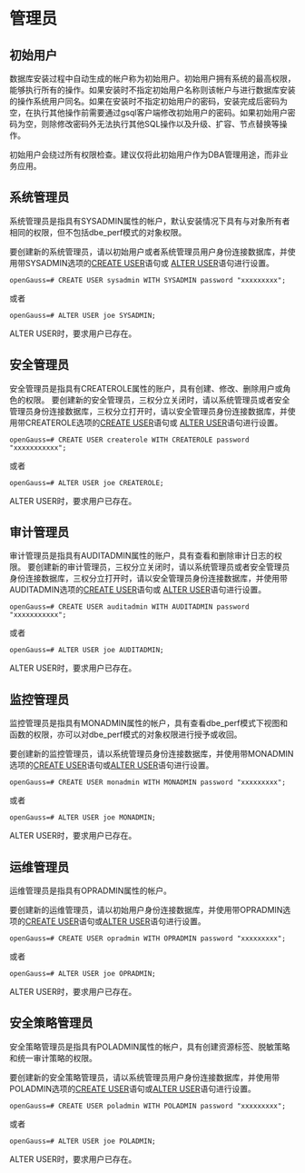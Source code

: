 # 管理员

## 初始用户<a name="zh-cn_topic_0283136784_zh-cn_topic_0237121100_section41994915210"></a>

数据库安装过程中自动生成的帐户称为初始用户。初始用户拥有系统的最高权限，能够执行所有的操作。如果安装时不指定初始用户名称则该帐户与进行数据库安装的操作系统用户同名。如果在安装时不指定初始用户的密码，安装完成后密码为空，在执行其他操作前需要通过gsql客户端修改初始用户的密码。如果初始用户密码为空，则除修改密码外无法执行其他SQL操作以及升级、扩容、节点替换等操作。

初始用户会绕过所有权限检查。建议仅将此初始用户作为DBA管理用途，而非业务应用。

## 系统管理员<a name="zh-cn_topic_0283136784_zh-cn_topic_0237121100_section441452135814"></a>

系统管理员是指具有SYSADMIN属性的帐户，默认安装情况下具有与对象所有者相同的权限，但不包括dbe\_perf模式的对象权限。

要创建新的系统管理员，请以初始用户或者系统管理员用户身份连接数据库，并使用带SYSADMIN选项的[CREATE USER](../SQLReference/CREATE-USER.md)语句或  [ALTER USER](../SQLReference/ALTER-USER.md)语句进行设置。

```
openGauss=# CREATE USER sysadmin WITH SYSADMIN password "xxxxxxxxx";
```

或者

```
openGauss=# ALTER USER joe SYSADMIN;
```

ALTER USER时，要求用户已存在。

## 安全管理员

安全管理员是指具有CREATEROLE属性的账户，具有创建、修改、删除用户或角色的权限。 要创建新的安全管理员，三权分立关闭时，请以系统管理员或者安全管理员身份连接数据库，三权分立打开时，请以安全管理员身份连接数据库，并使用带CREATEROLE选项的[CREATE USER](../SQLReference/CREATE-USER.md)语句或  [ALTER USER](../SQLReference/ALTER-USER.md)语句进行设置。 


```
openGauss=# CREATE USER createrole WITH CREATEROLE password "xxxxxxxxxxx";
```

或者

```
openGauss=# ALTER USER joe CREATEROLE;
```

ALTER USER时，要求用户已存在。  
## 审计管理员

审计管理员是指具有AUDITADMIN属性的账户，具有查看和删除审计日志的权限。
要创建新的审计管理员，三权分立关闭时，请以系统管理员或者安全管理员身份连接数据库，三权分立打开时，请以安全管理员身份连接数据库，并使用带AUDITADMIN选项的[CREATE USER](../SQLReference/CREATE-USER.md)语句或  [ALTER USER](../SQLReference/ALTER-USER.md)语句进行设置。


```
openGauss=# CREATE USER auditadmin WITH AUDITADMIN password "xxxxxxxxxxx";
```
  或者 

```
openGauss=# ALTER USER joe AUDITADMIN;
```

ALTER USER时，要求用户已存在。

## 监控管理员<a name="section4709123485918"></a>

监控管理员是指具有MONADMIN属性的帐户，具有查看dbe\_perf模式下视图和函数的权限，亦可以对dbe\_perf模式的对象权限进行授予或收回。

要创建新的监控管理员，请以系统管理员身份连接数据库，并使用带MONADMIN选项的[CREATE USER](../SQLReference/CREATE-USER.md)语句或[ALTER USER](../SQLReference/ALTER-USER.md)语句进行设置。

```
openGauss=# CREATE USER monadmin WITH MONADMIN password "xxxxxxxxx";
```

或者

```
openGauss=# ALTER USER joe MONADMIN;
```

ALTER USER时，要求用户已存在。

## 运维管理员<a name="section716203810597"></a>

运维管理员是指具有OPRADMIN属性的帐户。

要创建新的运维管理员，请以初始用户身份连接数据库，并使用带OPRADMIN选项的[CREATE USER](../SQLReference/CREATE-USER.md)语句或[ALTER USER](../SQLReference/ALTER-USER.md)语句进行设置。

```
openGauss=# CREATE USER opradmin WITH OPRADMIN password "xxxxxxxxx";
```

或者

```
openGauss=# ALTER USER joe OPRADMIN;
```

ALTER USER时，要求用户已存在。

## 安全策略管理员<a name="section319844011593"></a>

安全策略管理员是指具有POLADMIN属性的帐户，具有创建资源标签、脱敏策略和统一审计策略的权限。

要创建新的安全策略管理员，请以系统管理员用户身份连接数据库，并使用带POLADMIN选项的[CREATE USER](../SQLReference/CREATE-USER.md)语句或[ALTER USER](../SQLReference/ALTER-USER.md)语句进行设置。

```
openGauss=# CREATE USER poladmin WITH POLADMIN password "xxxxxxxxx";
```

或者

```
openGauss=# ALTER USER joe POLADMIN;
```

ALTER USER时，要求用户已存在。

